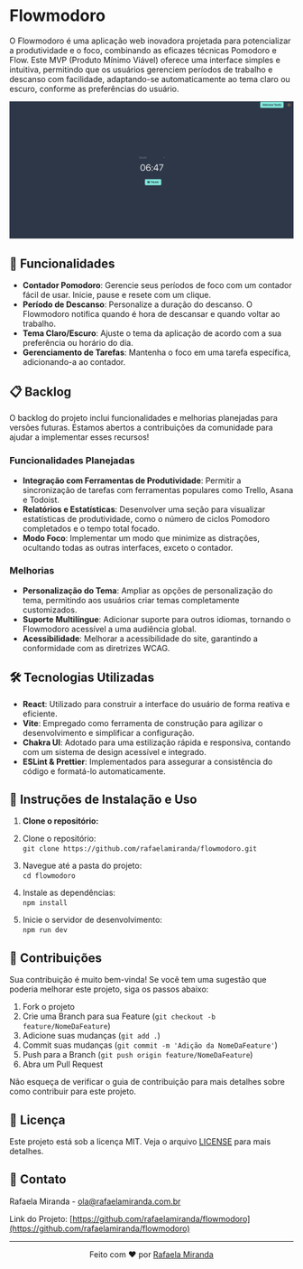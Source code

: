 # Flowmodoro

O Flowmodoro é uma aplicação web inovadora projetada para potencializar a produtividade e o foco, combinando as eficazes técnicas Pomodoro e Flow. Este MVP (Produto Mínimo Viável) oferece uma interface simples e intuitiva, permitindo que os usuários gerenciem períodos de trabalho e descanso com facilidade, adaptando-se automaticamente ao tema claro ou escuro, conforme as preferências do usuário.

![Flowmodoro Screenshot](./src/assets/tela.png)

## 🌟 Funcionalidades

- **Contador Pomodoro**: Gerencie seus períodos de foco com um contador fácil de usar. Inicie, pause e resete com um clique.
- **Período de Descanso**: Personalize a duração do descanso. O Flowmodoro notifica quando é hora de descansar e quando voltar ao trabalho.
- **Tema Claro/Escuro**: Ajuste o tema da aplicação de acordo com a sua preferência ou horário do dia.
- **Gerenciamento de Tarefas**: Mantenha o foco em uma tarefa específica, adicionando-a ao contador.

## 📋 Backlog

O backlog do projeto inclui funcionalidades e melhorias planejadas para versões futuras. Estamos abertos a contribuições da comunidade para ajudar a implementar esses recursos!

### Funcionalidades Planejadas

- **Integração com Ferramentas de Produtividade**: Permitir a sincronização de tarefas com ferramentas populares como Trello, Asana e Todoist.
- **Relatórios e Estatísticas**: Desenvolver uma seção para visualizar estatísticas de produtividade, como o número de ciclos Pomodoro completados e o tempo total focado.
- **Modo Foco**: Implementar um modo que minimize as distrações, ocultando todas as outras interfaces, exceto o contador.

### Melhorias

- **Personalização do Tema**: Ampliar as opções de personalização do tema, permitindo aos usuários criar temas completamente customizados.
- **Suporte Multilíngue**: Adicionar suporte para outros idiomas, tornando o Flowmodoro acessível a uma audiência global.
- **Acessibilidade**: Melhorar a acessibilidade do site, garantindo a conformidade com as diretrizes WCAG.

## 🛠 Tecnologias Utilizadas

- **React**: Utilizado para construir a interface do usuário de forma reativa e eficiente.
- **Vite**: Empregado como ferramenta de construção para agilizar o desenvolvimento e simplificar a configuração.
- **Chakra UI**: Adotado para uma estilização rápida e responsiva, contando com um sistema de design acessível e integrado.
- **ESLint & Prettier**: Implementados para assegurar a consistência do código e formatá-lo automaticamente.

## 🚀 Instruções de Instalação e Uso

1. **Clone o repositório:**

1. Clone o repositório:  
   `git clone https://github.com/rafaelamiranda/flowmodoro.git`

2. Navegue até a pasta do projeto:  
   `cd flowmodoro`

3. Instale as dependências:  
   `npm install`

4. Inicie o servidor de desenvolvimento:  
   `npm run dev`

## 🤝 Contribuições

Sua contribuição é muito bem-vinda! Se você tem uma sugestão que poderia melhorar este projeto, siga os passos abaixo:

1. Fork o projeto
2. Crie uma Branch para sua Feature (`git checkout -b feature/NomeDaFeature`)
3. Adicione suas mudanças (`git add .`)
4. Commit suas mudanças (`git commit -m 'Adição da NomeDaFeature'`)
5. Push para a Branch (`git push origin feature/NomeDaFeature`)
6. Abra um Pull Request

Não esqueça de verificar o guia de contribuição para mais detalhes sobre como contribuir para este projeto.

## 📝 Licença

Este projeto está sob a licença MIT. Veja o arquivo [LICENSE](LICENSE) para mais detalhes.

## 💬 Contato

Rafaela Miranda - ola@rafaelamiranda.com.br

Link do Projeto: [https://github.com/rafaelamiranda/flowmodoro](https://github.com/rafaelamiranda/flowmodoro)

---

<p align="center">
Feito com ❤️ por <a href="https://github.com/rafaelamiranda">Rafaela Miranda</a>
</p>
